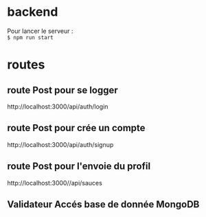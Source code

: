# backend

Pour lancer le serveur :  
`$ npm run start`

# routes

## route Post pour se logger

http://localhost:3000/api/auth/login

## route Post pour crée un compte

http://localhost:3000/api/auth/signup

## route Post pour l'envoie du profil

http://localhost:3000//api/sauces

## Validateur Accés base de donnée MongoDB
